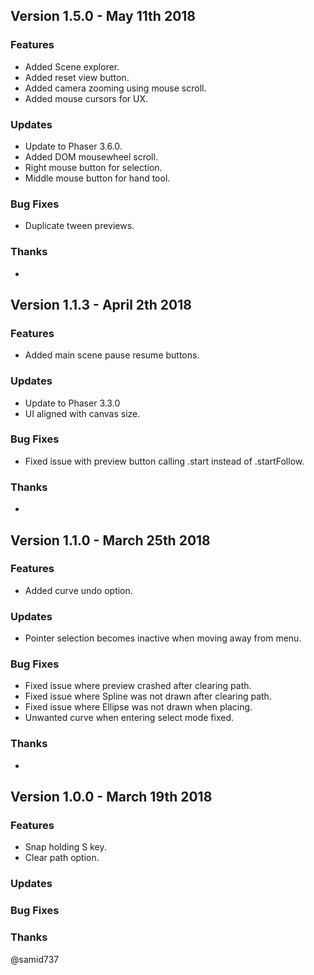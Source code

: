 ## Version 1.5.0 - May 11th 2018

### Features

- Added Scene explorer.
- Added reset view button.
- Added camera zooming using mouse scroll.
- Added mouse cursors for UX.

### Updates

- Update to Phaser 3.6.0.
- Added DOM mousewheel scroll.
- Right mouse button for selection.
- Middle mouse button for hand tool.

### Bug Fixes

- Duplicate tween previews.

### Thanks

-

## Version 1.1.3 - April 2th 2018

### Features

- Added main scene pause resume buttons.

### Updates

- Update to Phaser 3.3.0
- UI aligned with canvas size.

### Bug Fixes

- Fixed issue with preview button calling .start instead of .startFollow.

### Thanks

-

## Version 1.1.0 - March 25th 2018

### Features

- Added curve undo option.

### Updates

- Pointer selection becomes inactive when moving away from menu.

### Bug Fixes

- Fixed issue where preview crashed after clearing path.
- Fixed issue where Spline was not drawn after clearing path.
- Fixed issue where Ellipse was not drawn when placing.
- Unwanted curve when entering select mode fixed.

### Thanks

-

## Version 1.0.0 - March 19th 2018

### Features

* Snap holding S key.
* Clear path option.

### Updates

### Bug Fixes

### Thanks

@samid737
